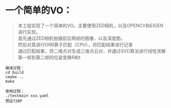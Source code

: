 # 一个简单的VO：  
>本工程实现了一个简单的VO。主要使用ZED相机，以及OPENCV和EIGEN进行实现。   
>首先通过ZED相机拍摄前后两帧的图像，以及深度图。    
>然后对其进行ORB算子匹配（CPU），将匹配结果进行记录    
>通过匹配结果，将二维点对生成三维点云对，并通过SVD算法进行线性求解第一帧到第二帧的位姿变换R和t     
```
编译过程： 
cd build      
cmake ..       
make       
```
```
使用过程：
./testmain xxx.yaml
预设720P
```
